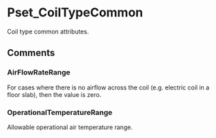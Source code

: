 # Pset_CoilTypeCommon

Coil type common attributes.


## Comments

### AirFlowRateRange

For cases where there is no airflow across the coil (e.g. electric coil in a floor slab), then the value is zero.

### OperationalTemperatureRange

Allowable operational air temperature range.

